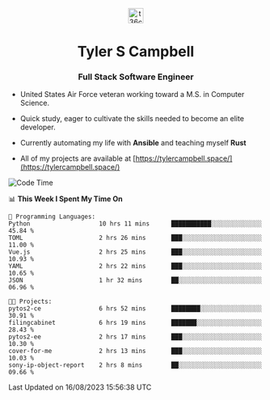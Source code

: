 <p align="center">
<a href="https://www.linkedin.com/in/t36campbell" target="blank"><img align="center" src="https://ik.imagekit.io/t36campbell/Portfolio/linkedin.png.original_m8bbGgPh6.png" alt="t36campbell" height="30" width="30" /></a>
</p>
<h1 align="center">Tyler S Campbell</h1>
<h3 align="center">Full Stack Software Engineer</h3>

* United States Air Force veteran working toward a M.S. in Computer Science.

* Quick study, eager to cultivate the skills needed to become an elite developer.

* Currently automating my life with **Ansible** and teaching myself **Rust**

* All of my projects are available at [https://tylercampbell.space/](https://tylercampbell.space/)

<!--START_SECTION:waka-->
![Code Time](http://img.shields.io/badge/Code%20Time-2%2C702%20hrs%2025%20mins-blue)

📊 **This Week I Spent My Time On** 

```text
💬 Programming Languages: 
Python                   10 hrs 11 mins      ███████████░░░░░░░░░░░░░░   45.84 % 
TOML                     2 hrs 26 mins       ███░░░░░░░░░░░░░░░░░░░░░░   11.00 % 
Vue.js                   2 hrs 25 mins       ███░░░░░░░░░░░░░░░░░░░░░░   10.93 % 
YAML                     2 hrs 22 mins       ███░░░░░░░░░░░░░░░░░░░░░░   10.65 % 
JSON                     1 hr 32 mins        ██░░░░░░░░░░░░░░░░░░░░░░░   06.96 % 

🐱‍💻 Projects: 
pytos2-ce                6 hrs 52 mins       ████████░░░░░░░░░░░░░░░░░   30.91 % 
filingcabinet            6 hrs 19 mins       ███████░░░░░░░░░░░░░░░░░░   28.43 % 
pytos2-ee                2 hrs 17 mins       ███░░░░░░░░░░░░░░░░░░░░░░   10.30 % 
cover-for-me             2 hrs 13 mins       ███░░░░░░░░░░░░░░░░░░░░░░   10.03 % 
sony-ip-object-report    2 hrs 8 mins        ██░░░░░░░░░░░░░░░░░░░░░░░   09.66 % 
```


 Last Updated on 16/08/2023 15:56:38 UTC
<!--END_SECTION:waka-->
